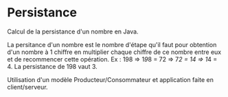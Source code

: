 # Persistance
Calcul de la persistance d'un nombre en Java.

La persitance d'un nombre est le nombre d'étape qu'il faut pour obtention d'un nombre à 1 chiffre en multiplier chaque chiffre de ce nombre entre eux et de recommencer cette opération. 
Ex : 198 => 1*9*8 = 72 => 7*2 = 14 => 1*4 = 4. La persistance de 198 vaut 3.

Utilisation d'un modèle Producteur/Consommateur et application faite en client/serveur.
